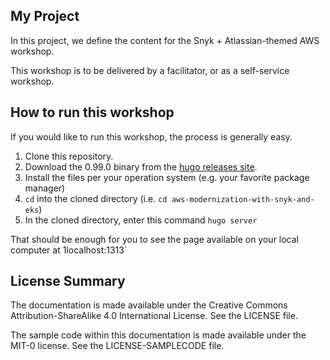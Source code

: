 ## My Project

In this project, we define the content for the Snyk + Atlassian-themed AWS workshop.  

This workshop is to be delivered by a facilitator, or as a self-service workshop.

## How to run this workshop
If you would like to run this workshop, the process is generally easy.

1. Clone this repository.
1. Download the 0.99.0 binary from the [hugo releases site](https://github.com/gohugoio/hugo/releases/tag/v0.99.0).
1. Install the files per your operation system (e.g. your favorite package manager)
1. `cd` into the cloned directory (i.e. `cd aws-modernization-with-snyk-and-eks`)
1. In the cloned directory, enter this command `hugo server`

That should be enough for you to see the page available on your local computer at 1localhost:1313`


## License Summary

The documentation is made available under the Creative Commons Attribution-ShareAlike 4.0 International License. See the LICENSE file.

The sample code within this documentation is made available under the MIT-0 license. See the LICENSE-SAMPLECODE file.
